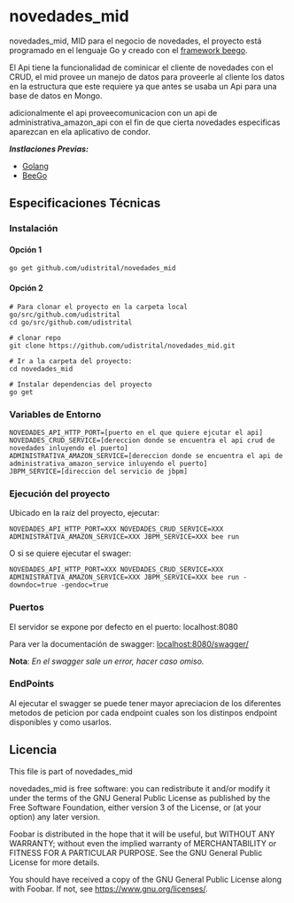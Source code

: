 # novedades_mid
novedades_mid, MID para el negocio de novedades, el proyecto está programado en el lenguaje Go y creado con el [framework beego](https://beego.me/).

El Api tiene la funcionalidad de cominicar el cliente de novedades con el CRUD, el mid provee un manejo de datos para proveerle al cliente los datos en la estructura que este requiere ya que antes se usaba un Api para una base de datos en Mongo.

adicionalmente el api proveecomunicacion con un api de administrativa_amazon_api con el fin de que cierta novedades especificas aparezcan en ela aplicativo de condor.

***Instlaciones Previas:***
* [Golang](https://github.com/udistrital/introduccion_oas/blob/master/instalacion_de_herramientas/golang.md)
* [BeeGo](https://github.com/udistrital/introduccion_oas/blob/master/instalacion_de_herramientas/beego.md)


## Especificaciones Técnicas

### Instalación

#### Opción 1
```shell
go get github.com/udistrital/novedades_mid
```
#### Opción 2
```shell
# Para clonar el proyecto en la carpeta local go/src/github.com/udistrital
cd go/src/github.com/udistrital

# clonar repo
git clone https://github.com/udistrital/novedades_mid.git

# Ir a la carpeta del proyecto:
cd novedades_mid

# Instalar dependencias del proyecto
go get
```

### Variables de Entorno
```shell
NOVEDADES_API_HTTP_PORT=[puerto en el que quiere ejcutar el api]
NOVEDADES_CRUD_SERVICE=[dereccion donde se encuentra el api crud de novedades inluyendo el puerto]
ADMINISTRATIVA_AMAZON_SERVICE=[dereccion donde se encuentra el api de administrativa_amazon_service inluyendo el puerto]
JBPM_SERVICE=[direccion del servicio de jbpm]
```

### Ejecución del proyecto

Ubicado en la raíz del proyecto, ejecutar:
```shell
NOVEDADES_API_HTTP_PORT=XXX NOVEDADES_CRUD_SERVICE=XXX ADMINISTRATIVA_AMAZON_SERVICE=XXX JBPM_SERVICE=XXX bee run
```
O si se quiere ejecutar el swager:
```shell
NOVEDADES_API_HTTP_PORT=XXX NOVEDADES_CRUD_SERVICE=XXX ADMINISTRATIVA_AMAZON_SERVICE=XXX JBPM_SERVICE=XXX bee run -downdoc=true -gendoc=true
```

### Puertos

El servidor se expone por defecto en el puerto: localhost:8080

Para ver la documentación de swagger: [localhost:8080/swagger/](http://localhost:8080/swagger/)

**Nota**: *En el swagger sale un error, hacer caso omiso.*

### EndPoints

Al ejecutar el swagger se puede tener mayor apreciacion de los diferentes metodos de peticion por cada endpoint cuales son los distinpos endpoint disponibles y como usarlos.


## Licencia

This file is part of novedades_mid

novedades_mid is free software: you can redistribute it and/or modify it under the terms of the GNU General Public License as published by the Free Software Foundation, either version 3 of the License, or (at your option) any later version.

Foobar is distributed in the hope that it will be useful, but WITHOUT ANY WARRANTY; without even the implied warranty of MERCHANTABILITY or FITNESS FOR A PARTICULAR PURPOSE. See the GNU General Public License for more details.

You should have received a copy of the GNU General Public License along with Foobar. If not, see https://www.gnu.org/licenses/.
